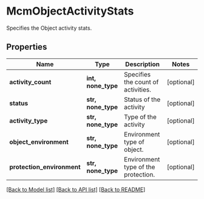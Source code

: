 # McmObjectActivityStats

Specifies the Object activity stats.

## Properties
Name | Type | Description | Notes
------------ | ------------- | ------------- | -------------
**activity_count** | **int, none_type** | Specifies the count of activities. | [optional] 
**status** | **str, none_type** | Status of the activity | [optional] 
**activity_type** | **str, none_type** | Type of the activity | [optional] 
**object_environment** | **str, none_type** | Environment type of object. | [optional] 
**protection_environment** | **str, none_type** | Environment type of the protection. | [optional] 

[[Back to Model list]](../README.md#documentation-for-models) [[Back to API list]](../README.md#documentation-for-api-endpoints) [[Back to README]](../README.md)


